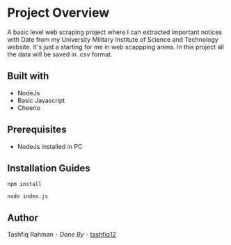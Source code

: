 # Project Overview
  A basic level web scraping project where I can extracted important notices with Date from my University  Military Institute of Science 
  and Technology website. It's just a starting for me in web scappping arena. In this project all the data will be saved 
  in .csv format.
  
  ## Built with
  * NodeJs
  * Basic Javascript
  * Cheerio
  
  ## Prerequisites
  * NodeJs installed in PC
  
  ## Installation Guides
  
  ```
  npm install
  ```
  
  ```
  node index.js
  ```
  
 ## Author
 Tashfiq Rahman - _Done By_  - [tashfiq12](https://tashfiq12.github.io)
